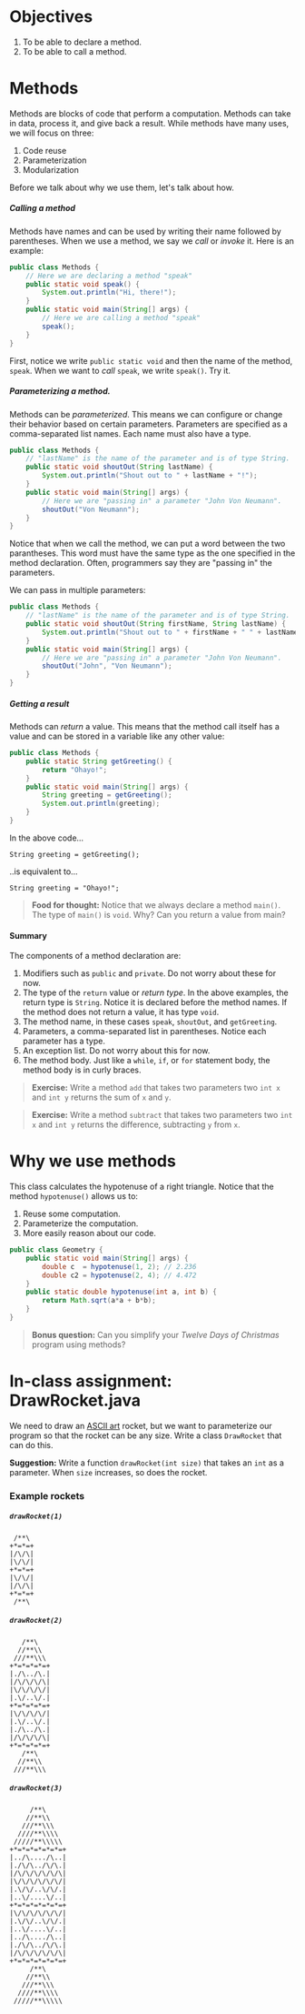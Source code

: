 # Objectives
1. To be able to declare a method.
2. To be able to call a method.

# Methods
Methods are blocks of code that perform a computation. Methods can take in data, process it, and give back a result. While methods have many uses, we will focus on three:

1. Code reuse
2. Parameterization
3. Modularization

Before we talk about why we use them, let's talk about how.

##### Calling a method
Methods have names and can be used by writing their name followed by parentheses. When we use a method, we say we *call* or *invoke* it. Here is an example:

```java
public class Methods {
    // Here we are declaring a method "speak"
    public static void speak() {
        System.out.println("Hi, there!");
    }
    public static void main(String[] args) {
        // Here we are calling a method "speak"
        speak();
    }
}
```

First, notice we write `public static void` and then the name of the method, `speak`. When we want to *call* `speak`, we write `speak()`. Try it.

##### Parameterizing a method.
Methods can be *parameterized*. This means we can configure or change their behavior based on certain parameters. Parameters are specified as a comma-separated list names. Each name must also have a type.

```java
public class Methods {
    // "lastName" is the name of the parameter and is of type String.
    public static void shoutOut(String lastName) {
        System.out.println("Shout out to " + lastName + "!");
    }
    public static void main(String[] args) {
        // Here we are "passing in" a parameter "John Von Neumann".
        shoutOut("Von Neumann");
    }
}
```

Notice that when we call the method, we can put a word between the two parantheses. This word must have the same type as the one specified in the method declaration. Often, programmers say they are "passing in" the parameters. 

We can pass in multiple parameters:

```java
public class Methods {
    // "lastName" is the name of the parameter and is of type String.
    public static void shoutOut(String firstName, String lastName) {
        System.out.println("Shout out to " + firstName + " " + lastName + "!");
    }
    public static void main(String[] args) {
        // Here we are "passing in" a parameter "John Von Neumann".
        shoutOut("John", "Von Neumann");
    }
}
```

##### Getting a result
Methods can *return* a value. This means that the method call itself has a value and can be stored in a variable like any other value:

```java
public class Methods {
    public static String getGreeting() {
        return "Ohayo!";
    }
    public static void main(String[] args) {
        String greeting = getGreeting();
        System.out.println(greeting);
    }
}
```

In the above code...

    String greeting = getGreeting();

..is equivalent to...

    String greeting = "Ohayo!";

> **Food for thought:** Notice that we always declare a method `main()`. The type of `main()` is `void`. Why? Can you return a value from main?

#### Summary
The components of a method declaration are:

1. Modifiers such as `public` and `private`. Do not worry about these for now.
2. The type of the `return` value or *return type*. In the above examples, the return type is `String`. Notice it is declared before the method names. If the method does not return a value, it has type `void`.
3. The method name, in these cases `speak`, `shoutOut`, and `getGreeting`.
4. Parameters, a comma-separated list in parentheses. Notice each parameter has a type.
5. An exception list. Do not worry about this for now.
6. The method body. Just like a `while`, `if`, or `for` statement body, the method body is in curly braces.

> **Exercise:** Write a method `add` that takes two parameters two `int x` and `int y` returns the sum of `x` and `y`.

> **Exercise:** Write a method `subtract` that takes two parameters two `int x` and `int y` returns the difference, subtracting `y` from `x`.

# Why we use methods

This class calculates the hypotenuse of a right triangle. Notice that the method `hypotenuse()` allows us to:

1. Reuse some computation.
2. Parameterize the computation.
3. More easily reason about our code.

```java
public class Geometry {
    public static void main(String[] args) {
        double c  = hypotenuse(1, 2); // 2.236
        double c2 = hypotenuse(2, 4); // 4.472
    }
    public static double hypotenuse(int a, int b) {
        return Math.sqrt(a*a + b*b);
    }
}
```

> **Bonus question:** Can you simplify your *Twelve Days of Christmas* program using methods?

# In-class assignment: DrawRocket.java
We need to draw an [ASCII art](http://en.wikipedia.org/wiki/ASCII_art) rocket, but we want to parameterize our program so that the rocket can be any size. Write a class `DrawRocket` that can do this.

**Suggestion:** Write a function `drawRocket(int size)` that takes an `int` as a parameter. When `size` increases, so does the rocket.

### Example rockets

##### `drawRocket(1)`
```
 /**\
+*=*=+
|/\/\|
|\/\/|
+*=*=+
|\/\/|
|/\/\|
+*=*=+
 /**\
```

##### `drawRocket(2)`

```
   /**\
  //**\\
 ///**\\\
+*=*=*=*=+
|./\../\.|
|/\/\/\/\|
|\/\/\/\/|
|.\/..\/.|
+*=*=*=*=+
|\/\/\/\/|
|.\/..\/.|
|./\../\.|
|/\/\/\/\|
+*=*=*=*=+
   /**\
  //**\\
 ///**\\\
```

##### `drawRocket(3)`

```
     /**\
    //**\\
   ///**\\\
  ////**\\\\
 /////**\\\\\
+*=*=*=*=*=*=+
|../\..../\..|
|./\/\../\/\.|
|/\/\/\/\/\/\|
|\/\/\/\/\/\/|
|.\/\/..\/\/.|
|..\/....\/..|
+*=*=*=*=*=*=+
|\/\/\/\/\/\/|
|.\/\/..\/\/.|
|..\/....\/..|
|../\..../\..|
|./\/\../\/\.|
|/\/\/\/\/\/\|
+*=*=*=*=*=*=+
     /**\
    //**\\
   ///**\\\
  ////**\\\\
 /////**\\\\\
```
